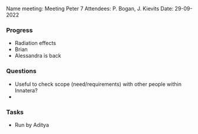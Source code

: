 Name meeting: Meeting Peter 7
Attendees: P. Bogan, J. Kievits
Date: 29-09-2022 

### Progress
- Radiation effects
- Brian
- Alessandra is back

### Questions
- Useful to check scope (need/requirements) with other people within Innatera?
- 

### Tasks 
- Run by Aditya